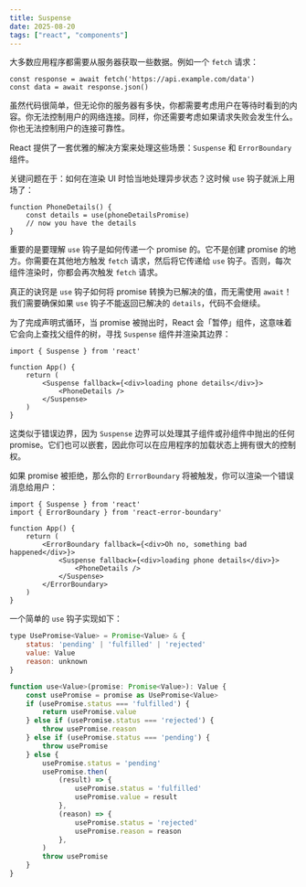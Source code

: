 ```yaml
---
title: Suspense
date: 2025-08-20
tags: ["react", "components"]
---
```


大多数应用程序都需要从服务器获取一些数据。例如一个 `fetch` 请求：

```tsx
const response = await fetch('https://api.example.com/data')
const data = await response.json()
```

虽然代码很简单，但无论你的服务器有多快，你都需要考虑用户在等待时看到的内容。你无法控制用户的网络连接。同样，你还需要考虑如果请求失败会发生什么。你也无法控制用户的连接可靠性。

React 提供了一套优雅的解决方案来处理这些场景：`Suspense` 和 `ErrorBoundary` 组件。

关键问题在于：如何在渲染 UI 时恰当地处理异步状态？这时候 `use` 钩子就派上用场了：

```tsx
function PhoneDetails() {
	const details = use(phoneDetailsPromise)
	// now you have the details
}
```

重要的是要理解 `use` 钩子是如何传递一个 promise 的。它不是创建 promise 的地方。你需要在其他地方触发 `fetch` 请求，然后将它传递给 `use` 钩子。否则，每次组件渲染时，你都会再次触发 `fetch` 请求。

真正的诀窍是 `use` 钩子如何将 promise 转换为已解决的值，而无需使用 `await`！我们需要确保如果 `use` 钩子不能返回已解决的 `details`，代码不会继续。

为了完成声明式循环，当 promise 被抛出时，React 会「暂停」组件，这意味着它会向上查找父组件的树，寻找 `Suspense` 组件并渲染其边界：

```tsx
import { Suspense } from 'react'

function App() {
	return (
		<Suspense fallback={<div>loading phone details</div>}>
			<PhoneDetails />
		</Suspense>
	)
}
```

这类似于错误边界，因为 `Suspense` 边界可以处理其子组件或孙组件中抛出的任何 promise。它们也可以嵌套，因此你可以在应用程序的加载状态上拥有很大的控制权。

如果 promise 被拒绝，那么你的 `ErrorBoundary` 将被触发，你可以渲染一个错误消息给用户：

```tsx
import { Suspense } from 'react'
import { ErrorBoundary } from 'react-error-boundary'

function App() {
	return (
		<ErrorBoundary fallback={<div>Oh no, something bad happened</div>}>
			<Suspense fallback={<div>loading phone details</div>}>
				<PhoneDetails />
			</Suspense>
		</ErrorBoundary>
	)
}
```

一个简单的 `use` 钩子实现如下：

```js
type UsePromise<Value> = Promise<Value> & {
	status: 'pending' | 'fulfilled' | 'rejected'
	value: Value
	reason: unknown
}

function use<Value>(promise: Promise<Value>): Value {
	const usePromise = promise as UsePromise<Value>
	if (usePromise.status === 'fulfilled') {
		return usePromise.value
	} else if (usePromise.status === 'rejected') {
		throw usePromise.reason
	} else if (usePromise.status === 'pending') {
		throw usePromise
	} else {
		usePromise.status = 'pending'
		usePromise.then(
			(result) => {
				usePromise.status = 'fulfilled'
				usePromise.value = result
			},
			(reason) => {
				usePromise.status = 'rejected'
				usePromise.reason = reason
			},
		)
		throw usePromise
	}
}
```
